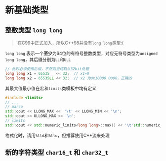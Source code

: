 # 新基础类型



## 整数类型 `long long`

> 在C99中正式加入，所以C++98并没有`long long`类型:(

`long long` 表示一个**至少**为64位的有符号整数类型，对应无符号类型为`unsigned long long`，其后缀分别为`LL`和`ULL`

```cpp
// 此时必须使用后缀，不然则当成默认32bit处理
long long x1 = 65535   << 32;  // x1=0
long long x2 = 65535LL << 32;  // x2 为0x10000 0000，正确的
```



其最大值最小值在宏和`limits`类模板中均有定义

```c++
#include <limits>
// ...
// marco
std::cout << LLONG_MAX <<　'\t' << LLONG_MIN << '\n';
std::cout << ULLONG_MAX << '\n';
// limits
std::cout << std::numeric_limits<long long>::max() << '\t'std::numeric_limits<long long>::min() << '\n';
```



格式化时，请用`%lld`和`%llu`，但推荐使用C++流来处理



## 新的字符类型 `char16_t` 和 `char32_t`

